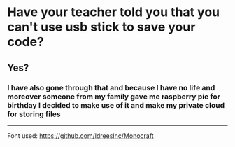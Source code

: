 # Have your teacher told you that you can't use usb stick to save your code?

## Yes?

### I have also gone through that and because I have no life and moreover someone from my family gave me raspberry pie for birthday I decided to make use of it and make my private cloud for storing files

---- 
Font used:
https://github.com/IdreesInc/Monocraft